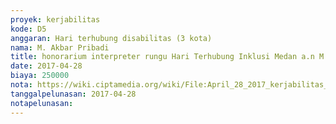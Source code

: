 ```yaml
---
proyek: kerjabilitas
kode: D5
anggaran: Hari terhubung disabilitas (3 kota)
nama: M. Akbar Pribadi
title: honorarium interpreter rungu Hari Terhubung Inklusi Medan a.n M. Ayub
date: 2017-04-28
biaya: 250000
nota: https://wiki.ciptamedia.org/wiki/File:April_28_2017_kerjabilitas_D5_fee_interpreter_akbar.jpg
tanggalpelunasan: 2017-04-28
notapelunasan:
---
```

